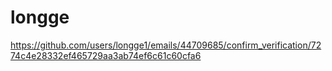 # longge
https://github.com/users/longge1/emails/44709685/confirm_verification/7274c4e28332ef465729aa3ab74ef6c61c60cfa6
